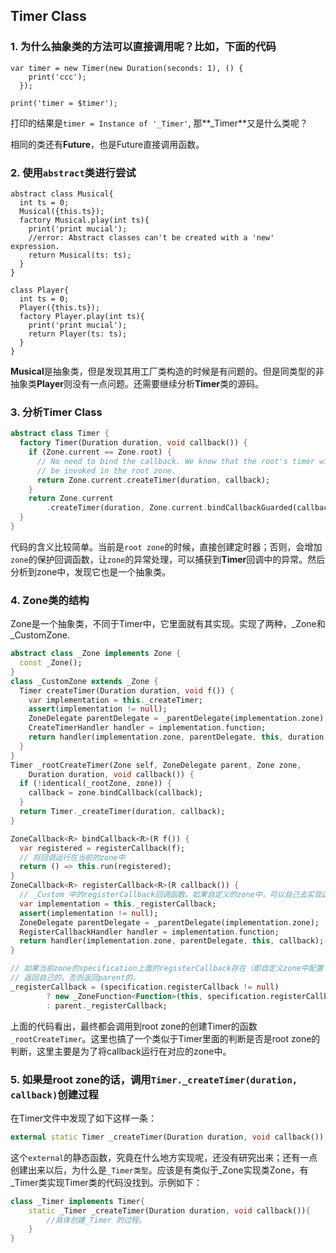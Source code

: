 ## Timer Class

### 1. 为什么抽象类的方法可以直接调用呢？比如，下面的代码

```
var timer = new Timer(new Duration(seconds: 1), () {
    print('ccc');
  });

print('timer = $timer');
```

打印的结果是`timer = Instance of '_Timer'`, 那**_Timer**又是什么类呢？

相同的类还有**Future**，也是Future直接调用函数。

### 2. 使用`abstract`类进行尝试

```
abstract class Musical{
  int ts = 0;
  Musical({this.ts});
  factory Musical.play(int ts){
    print('print mucial');
    //error: Abstract classes can't be created with a 'new' expression. 
    return Musical(ts: ts);
  }
}

class Player{
  int ts = 0;
  Player({this.ts});
  factory Player.play(int ts){
    print('print mucial');
    return Player(ts: ts);
  }
}
```

**Musical**是抽象类，但是发现其用工厂类构造的时候是有问题的。但是同类型的非抽象类**Player**则没有一点问题。还需要继续分析**Timer**类的源码。

### 3. 分析Timer Class

```dart
abstract class Timer {
  factory Timer(Duration duration, void callback()) {
    if (Zone.current == Zone.root) {
      // No need to bind the callback. We know that the root's timer will
      // be invoked in the root zone.
      return Zone.current.createTimer(duration, callback);
    }
    return Zone.current
        .createTimer(duration, Zone.current.bindCallbackGuarded(callback));
  }
}
```
代码的含义比较简单。当前是`root zone`的时候，直接创建定时器；否则，会增加`zone`的保护回调函数，让`zone`的异常处理，可以捕获到**Timer**回调中的异常。然后分析到zone中，发现它也是一个抽象类。

### 4. Zone类的结构

Zone是一个抽象类，不同于Timer中，它里面就有其实现。实现了两种，_Zone和_CustomZone.
```dart
abstract class _Zone implements Zone {
  const _Zone();
}
class _CustomZone extends _Zone {
  Timer createTimer(Duration duration, void f()) {
    var implementation = this._createTimer;
    assert(implementation != null);
    ZoneDelegate parentDelegate = _parentDelegate(implementation.zone);
    CreateTimerHandler handler = implementation.function;
    return handler(implementation.zone, parentDelegate, this, duration, f);
  }
}
Timer _rootCreateTimer(Zone self, ZoneDelegate parent, Zone zone,
    Duration duration, void callback()) {
  if (!identical(_rootZone, zone)) {
    callback = zone.bindCallback(callback);
  }
  return Timer._createTimer(duration, callback);
}

ZoneCallback<R> bindCallback<R>(R f()) {
  var registered = registerCallback(f);
  // 将回调运行在当前的zone中
  return () => this.run(registered);
}
ZoneCallback<R> registerCallback<R>(R callback()) {
  // _Custom 中的registerCallback回调函数。如果自定义的zone中，可以自己去实现这个处理函数。
  var implementation = this._registerCallback;
  assert(implementation != null);
  ZoneDelegate parentDelegate = _parentDelegate(implementation.zone);
  RegisterCallbackHandler handler = implementation.function;
  return handler(implementation.zone, parentDelegate, this, callback);
}

// 如果当前zone的specification上面的registerCallback存在（即自定义zone中配置了这个参数），
// 返回自己的，否则返回parent的。
_registerCallback = (specification.registerCallback != null)
        ? new _ZoneFunction<Function>(this, specification.registerCallback)
        : parent._registerCallback;
```

上面的代码看出，最终都会调用到root zone的创建Timer的函数`_rootCreateTimer`。这里也搞了一个类似于Timer里面的判断是否是root zone的判断，这里主要是为了将callback运行在对应的zone中。

### 5. 如果是root zone的话，调用`Timer._createTimer(duration, callback)`创建过程

在Timer文件中发现了如下这样一条：

```dart
external static Timer _createTimer(Duration duration, void callback());
```

这个`external`的静态函数，究竟在什么地方实现呢，还没有研究出来；还有一点创建出来以后，为什么是`_Timer类型`。应该是有类似于_Zone实现类Zone，有_Timer类实现Timer类的代码没找到。示例如下：

```dart
class _Timer implements Timer{
    static _Timer _createTimer(Duration duration, void callback()){
        //具体创建_Timer 的过程。
    }
}
```